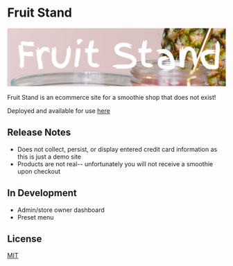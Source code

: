 # Fruit Stand
![Fruit Stand Logo](https://github.com/alliecaton/smoothie-shop-frontend/blob/8df268d6c3d5e2a3d4217e22e3013fc11219ecf6/src/images/screenshot.png)

Fruit Stand is an ecommerce site for a smoothie shop that does not exist!

Deployed and available for use [here]()
## Release Notes

- Does not collect, persist, or display entered credit card information as this is just a demo site
- Products are not real-- unfortunately you will not receive a smoothie upon checkout

## In Development

- Admin/store owner dashboard 
- Preset menu 
## License
[MIT](https://choosealicense.com/licenses/mit/)